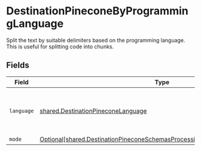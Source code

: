 # DestinationPineconeByProgrammingLanguage

Split the text by suitable delimiters based on the programming language. This is useful for splitting code into chunks.


## Fields

| Field                                                                                                                                                                        | Type                                                                                                                                                                         | Required                                                                                                                                                                     | Description                                                                                                                                                                  |
| ---------------------------------------------------------------------------------------------------------------------------------------------------------------------------- | ---------------------------------------------------------------------------------------------------------------------------------------------------------------------------- | ---------------------------------------------------------------------------------------------------------------------------------------------------------------------------- | ---------------------------------------------------------------------------------------------------------------------------------------------------------------------------- |
| `language`                                                                                                                                                                   | [shared.DestinationPineconeLanguage](../../models/shared/destinationpineconelanguage.md)                                                                                     | :heavy_check_mark:                                                                                                                                                           | Split code in suitable places based on the programming language                                                                                                              |
| `mode`                                                                                                                                                                       | [Optional[shared.DestinationPineconeSchemasProcessingTextSplitterTextSplitterMode]](../../models/shared/destinationpineconeschemasprocessingtextsplittertextsplittermode.md) | :heavy_minus_sign:                                                                                                                                                           | N/A                                                                                                                                                                          |